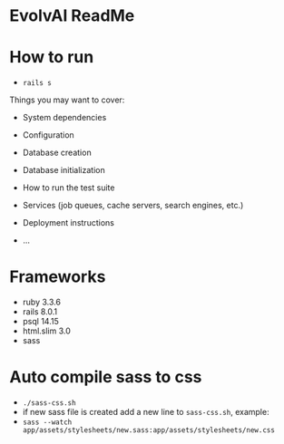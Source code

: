 # EvolvAI ReadMe

# How to run
- `rails s`

Things you may want to cover:

* System dependencies

* Configuration

* Database creation

* Database initialization

* How to run the test suite

* Services (job queues, cache servers, search engines, etc.)

* Deployment instructions

* ...
# Frameworks 

- ruby 3.3.6 
- rails 8.0.1 
- psql 14.15
- html.slim 3.0
- sass

# Auto compile sass to css
- `./sass-css.sh`
- if new sass file is created add a new line to `sass-css.sh`, example:
- `sass --watch app/assets/stylesheets/new.sass:app/assets/stylesheets/new.css`
